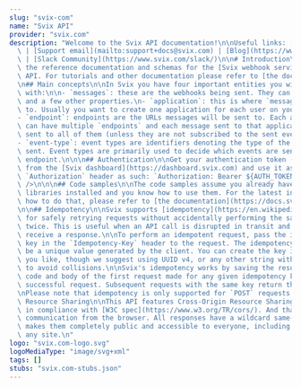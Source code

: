 ```yaml
---
slug: "svix-com"
name: "Svix API"
provider: "svix.com"
description: "Welcome to the Svix API documentation!\n\nUseful links: [Homepage](https://www.svix.com)\
  \ | [Support email](mailto:support+docs@svix.com) | [Blog](https://www.svix.com/blog/)\
  \ | [Slack Community](https://www.svix.com/slack/)\n\n# Introduction\n\nThis is\
  \ the reference documentation and schemas for the [Svix webhook service](https://www.svix.com)\
  \ API. For tutorials and other documentation please refer to [the documentation](https://docs.svix.com).\n\
  \n## Main concepts\n\nIn Svix you have four important entities you will be interacting\
  \ with:\n\n- `messages`: these are the webhooks being sent. They can have contents\
  \ and a few other properties.\n- `application`: this is where `messages` are sent\
  \ to. Usually you want to create one application for each user on your platform.\n\
  - `endpoint`: endpoints are the URLs messages will be sent to. Each application\
  \ can have multiple `endpoints` and each message sent to that application will be\
  \ sent to all of them (unless they are not subscribed to the sent event type).\n\
  - `event-type`: event types are identifiers denoting the type of the message being\
  \ sent. Event types are primarily used to decide which events are sent to which\
  \ endpoint.\n\n\n## Authentication\n\nGet your authentication token (`AUTH_TOKEN`)\
  \ from the [Svix dashboard](https://dashboard.svix.com) and use it as part of the\
  \ `Authorization` header as such: `Authorization: Bearer ${AUTH_TOKEN}`.\n\n<SecurityDefinitions\
  \ />\n\n\n## Code samples\n\nThe code samples assume you already have the respective\
  \ libraries installed and you know how to use them. For the latest information on\
  \ how to do that, please refer to [the documentation](https://docs.svix.com/).\n\
  \n\n## Idempotency\n\nSvix supports [idempotency](https://en.wikipedia.org/wiki/Idempotence)\
  \ for safely retrying requests without accidentally performing the same operation\
  \ twice. This is useful when an API call is disrupted in transit and you do not\
  \ receive a response.\n\nTo perform an idempotent request, pass the idempotency\
  \ key in the `Idempotency-Key` header to the request. The idempotency key should\
  \ be a unique value generated by the client. You can create the key in however way\
  \ you like, though we suggest using UUID v4, or any other string with enough entropy\
  \ to avoid collisions.\n\nSvix's idempotency works by saving the resulting status\
  \ code and body of the first request made for any given idempotency key for any\
  \ successful request. Subsequent requests with the same key return the same result.\n\
  \nPlease note that idempotency is only supported for `POST` requests.\n\n\n## Cross-Origin\
  \ Resource Sharing\n\nThis API features Cross-Origin Resource Sharing (CORS) implemented\
  \ in compliance with [W3C spec](https://www.w3.org/TR/cors/). And that allows cross-domain\
  \ communication from the browser. All responses have a wildcard same-origin which\
  \ makes them completely public and accessible to everyone, including any code on\
  \ any site.\n"
logo: "svix.com-logo.svg"
logoMediaType: "image/svg+xml"
tags: []
stubs: "svix.com-stubs.json"
---
```

